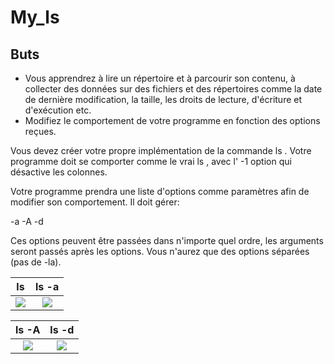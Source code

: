 # My_ls

## Buts

*  Vous apprendrez à lire un répertoire et à parcourir son contenu, à collecter des données sur des fichiers et des répertoires comme la date de dernière modification, la taille, les droits de lecture, d'écriture et d'exécution etc. 
*  Modifiez le comportement de votre programme en fonction des options reçues.


Vous devez créer votre propre implémentation de la commande ls . Votre programme doit se comporter comme le vrai ls , avec l' -1 option qui désactive les colonnes.

Votre programme prendra une liste d'options comme paramètres afin de modifier son comportement. Il doit gérer:

-a
-A
-d

Ces options peuvent être passées dans n'importe quel ordre, les arguments seront passés après les options. Vous n'aurez que des options séparées (pas de -la).


|                  ls                  |                ls -a                 |
|:------------------------------------:|:------------------------------------:|
| ![](https://i.imgur.com/jJKW5DC.png) | ![](https://i.imgur.com/4trCQUH.png) |


|                ls -A                 |                ls -d                 |
|:------------------------------------:|:------------------------------------:|
| ![](https://i.imgur.com/p5eczZ6.png) | ![](https://i.imgur.com/rWs1OlG.png) |

